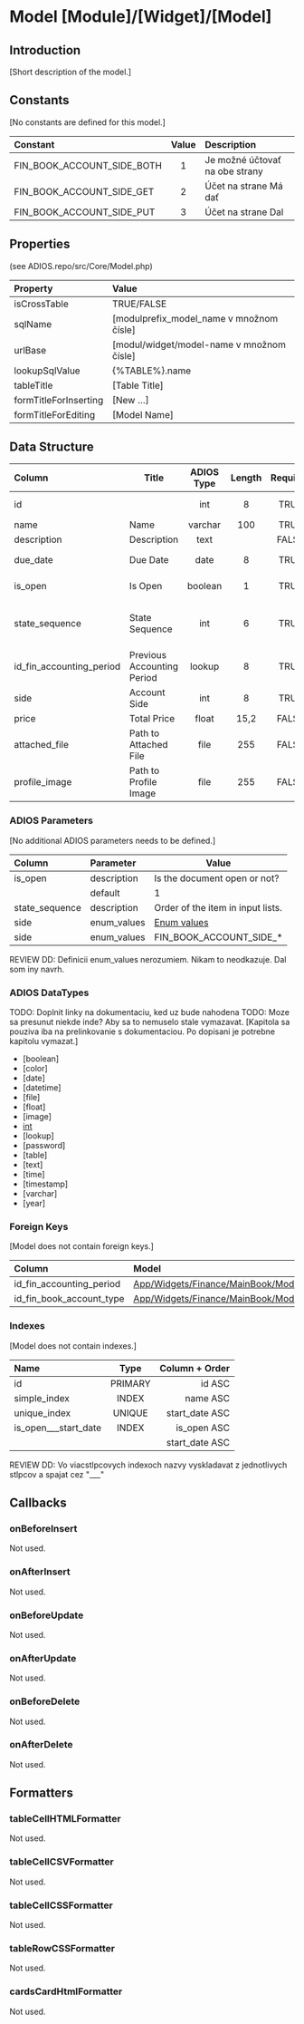 # Model [Module]/[Widget]/[Model]

## Introduction

[Short description of the model.]

## Constants

[No constants are defined for this model.]

| Constant                   | Value | Description                    |
| :------------------------- | :---: | :----------------------------- |
| FIN_BOOK_ACCOUNT_SIDE_BOTH |   1   | Je možné účtovať na obe strany |
| FIN_BOOK_ACCOUNT_SIDE_GET  |   2   | Účet na strane Má dať          |
| FIN_BOOK_ACCOUNT_SIDE_PUT  |   3   | Účet na strane Dal             |

## Properties

(see ADIOS.repo/src/Core/Model.php)

| Property              | Value                                     |
| :-------------------- | :---------------------------------------- |
| isCrossTable          | TRUE/FALSE                                |
| sqlName               | [modulprefix_model_name v množnom čísle]  |
| urlBase               | [modul/widget/model-name v množnom čísle] |
| lookupSqlValue        | {%TABLE%}.name                            |
| tableTitle            | [Table Title]                             |
| formTitleForInserting | [New …]                                   |
| formTitleForEditing   | [Model Name]                              |

## Data Structure

| Column                   | Title                      | ADIOS Type | Length | Required | Notes                          |
| :----------------------- | -------------------------- | :--------: | :----: | :------: | :----------------------------- |
| id                       |                            |    int     |   8    |   TRUE   | ID záznamu                     |
| name                     | Name                       |  varchar   |  100   |   TRUE   | Krátky text                    |
| description              | Description                |    text    |        |  FALSE   | Dlhý text                      |
| due_date                 | Due Date                   |    date    |   8    |   TRUE   | Dátum splatnosti               |
| is_open                  | Is Open                    |  boolean   |   1    |   TRUE   | Logická hodnota                |
| state_sequence           | State Sequence             |    int     |   6    |   TRUE   | Poradové číslo v select boxoch |
| id_fin_accounting_period | Previous Accounting Period |   lookup   |   8    |   TRUE   | Previous Accounting Period     |
| side                     | Account Side               |    int     |   8    |   TRUE   | Účtovná strana                 |
| price                    | Total Price                |   float    |  15,2  |  FALSE   | Cena                           |
| attached_file            | Path to Attached File      |    file    |  255   |  FALSE   | Relatívna cesta k súboru       |
| profile_image            | Path to Profile Image      |    file    |  255   |  FALSE   | Relatívna cesta k obrázku      |

### ADIOS Parameters

[No additional ADIOS parameters needs to be defined.]

| Column         | Parameter   | Value                             |
| :------------- | :---------- | --------------------------------- |
| is_open        | description | Is the document open or not?      |
|                | default     | 1                                 |
| state_sequence | description | Order of the item in input lists. |
| side           | enum_values | [Enum values](#side)              |
| side           | enum_values | FIN_BOOK_ACCOUNT_SIDE_*           | <- Navrh DD

REVIEW DD: Definicii enum_values nerozumiem. Nikam to neodkazuje. Dal som iny navrh.

### ADIOS DataTypes
TODO: Doplnit linky na dokumentaciu, ked uz bude nahodena
TODO: Moze sa presunut niekde inde? Aby sa to nemuselo stale vymazavat.
[Kapitola sa pouziva iba na prelinkovanie s dokumentaciou. Po dopisani je potrebne kapitolu vymazat.]
* [boolean]
* [color]
* [date]
* [datetime]
* [file]
* [float]
* [image]
* [int](https://github.com/wai-blue/adios-docs/tree/master/Documentation/6.Database)
* [lookup] 
* [password]
* [table]
* [text]
* [time]
* [timestamp] 
* [varchar]
* [year]

### Foreign Keys

[Model does not contain foreign keys.]

| Column                   | Model                                                                                                        | Relation | OnUpdate | OnDelete |
| :----------------------- | :----------------------------------------------------------------------------------------------------------- | :------: | -------- | -------- |
| id_fin_accounting_period | [App/Widgets/Finance/MainBook/Models/AccountingPeriod](../../../Finance/MainBook/Models/AccountingPeriod.md) |   1:N    | Cascade  | Cascade  |
| id_fin_book_account_type | [App/Widgets/Finance/MainBook/Models/BookAccountType](../../../Finance/MainBook/Models/BookAccountType.md)   |   1:N    | Cascade  | Restrict |

### Indexes

[Model does not contain indexes.]

| Name                 |  Type   | Column + Order |
| :------------------- | :-----: | -------------: |
| id                   | PRIMARY |         id ASC |
| simple_index         |  INDEX  |       name ASC |
| unique_index         | UNIQUE  | start_date ASC |
| is_open___start_date |  INDEX  |    is_open ASC |
|                      |         | start_date ASC |

REVIEW DD: Vo viacstlpcovych indexoch nazvy vyskladavat z jednotlivych stlpcov a spajat cez "___"

## Callbacks

### onBeforeInsert

Not used.

### onAfterInsert

Not used.

### onBeforeUpdate

Not used.

### onAfterUpdate

Not used.

### onBeforeDelete

Not used.

### onAfterDelete

Not used.

## Formatters

### tableCellHTMLFormatter

Not used.

### tableCellCSVFormatter

Not used.

### tableCellCSSFormatter

Not used.

### tableRowCSSFormatter

Not used.

### cardsCardHtmlFormatter

Not used.
